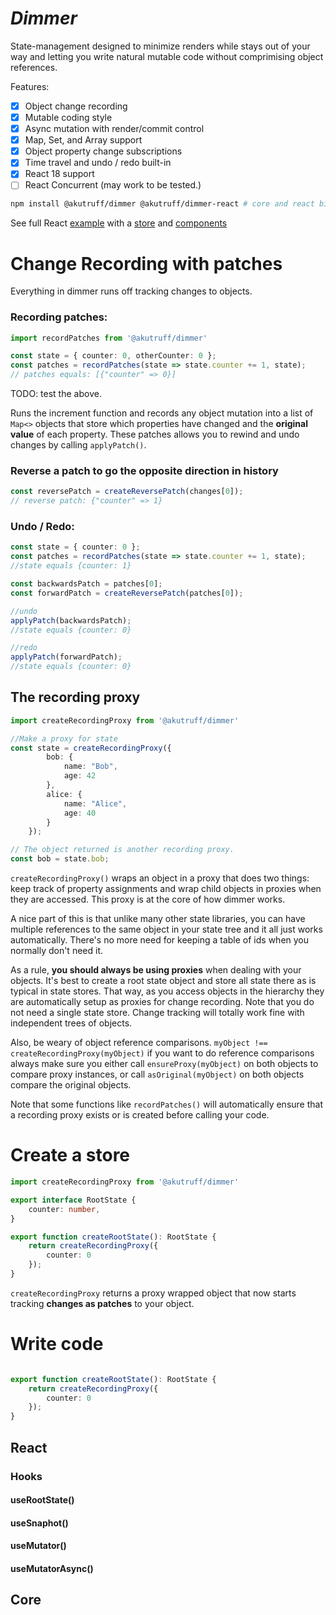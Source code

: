 <!-- [![Build Status](https://img.shields.io/github/workflow/status/akutruff/dimmer/tests?style=flat&colorA=000000&colorB=000000)](https://github.com/akutruff/dimmer/actions?query=workflow%3Atest)
[![Build Size](https://img.shields.io/bundlephobia/minzip/@akutruff/dimmer?label=bundle%20size&style=flat&colorA=000000&colorB=000000)](https://bundlephobia.com/result?p=akutruff/dimmer)
[![Version](https://img.shields.io/npm/v/@akutruff/dimmer?style=flat&colorA=000000&colorB=000000)](https://www.npmjs.com/package/akutruff/dimmer)
[![Downloads](https://img.shields.io/npm/dt/@akutruff/dimmer.svg?style=flat&colorA=000000&colorB=000000)](https://www.npmjs.com/package/akutruff/dimmer) -->

# *Dimmer*

State-management designed to minimize renders while stays out of your way and letting you write natural mutable code without comprimising object references.

Features:

- [x] Object change recording
- [x] Mutable coding style 
- [x] Async mutation with render/commit control
- [x] Map, Set, and Array support
- [x] Object property change subscriptions
- [x] Time travel and undo / redo built-in
- [x] React 18 support
- [ ] React Concurrent (may work to be tested.)

```bash
npm install @akutruff/dimmer @akutruff/dimmer-react # core and react bindings
```

See full React [example](apps/cra) with a [store](apps/cra/src/app/store.ts) and [components](apps/cra/src/App.tsx)

# Change Recording with patches

Everything in dimmer runs off tracking changes to objects.

### Recording patches:
```typescript
import recordPatches from '@akutruff/dimmer'

const state = { counter: 0, otherCounter: 0 };
const patches = recordPatches(state => state.counter += 1, state);
// patches equals: [{"counter" => 0}]
```
TODO: test the above.

Runs the increment function and records any object mutation into a list of `Map<>` objects that store which properties have changed and the **original value** of each property.  These patches allows you to rewind and undo changes by calling `applyPatch()`.

### Reverse a patch to go the opposite direction in history
```typescript
const reversePatch = createReversePatch(changes[0]);
// reverse patch: {"counter" => 1}
```

### Undo / Redo:
```typescript
const state = { counter: 0 };
const patches = recordPatches(state => state.counter += 1, state);
//state equals {counter: 1}

const backwardsPatch = patches[0];
const forwardPatch = createReversePatch(patches[0]);

//undo
applyPatch(backwardsPatch);
//state equals {counter: 0}

//redo
applyPatch(forwardPatch);
//state equals {counter: 0}

```

## The recording proxy
```typescript
import createRecordingProxy from '@akutruff/dimmer'

//Make a proxy for state
const state = createRecordingProxy({
        bob: {
            name: "Bob",
            age: 42
        },
        alice: {
            name: "Alice",
            age: 40
        }
    });

// The object returned is another recording proxy.
const bob = state.bob;

```
`createRecordingProxy()` wraps an object in a proxy that does two things: keep track of property assignments and wrap child objects in proxies when they are accessed.  This proxy is at the core of how dimmer works.

A nice part of this is that unlike many other state libraries, you can have multiple references to the same object in your state tree and it all just works automatically.  There's no more need for keeping a table of ids when you normally don't need it. 

As a rule, **you should always be using proxies** when dealing with your objects.  It's best to create a root state object and store all state there as is typical in state stores.  That way, as you access objects in the hierarchy they are automatically setup as proxies for change recording.  Note that you do not need a single state store.  Change tracking will totally work fine with independent trees of objects.

Also, be weary of object reference comparisons.  `myObject !== createRecordingProxy(myObject)` if you want to do reference comparisons always make sure you either call `ensureProxy(myObject)` on both objects to compare proxy instances, or call `asOriginal(myObject)` on both objects compare the original objects.  

Note that some functions like `recordPatches()` will automatically ensure that a recording proxy exists or is created before calling your code.

# Create a store

```typescript
import createRecordingProxy from '@akutruff/dimmer'

export interface RootState {
    counter: number,
}

export function createRootState(): RootState {
    return createRecordingProxy({
        counter: 0
    });
}

```
`createRecordingProxy` returns a proxy wrapped object that now starts tracking **changes as patches** to your object.  

# Write code 
```typescript

export function createRootState(): RootState {
    return createRecordingProxy({
        counter: 0
    });
}
```

## React 

### Hooks

#### useRootState()
#### useSnaphot()
#### useMutator()
#### useMutatorAsync()

## Core




